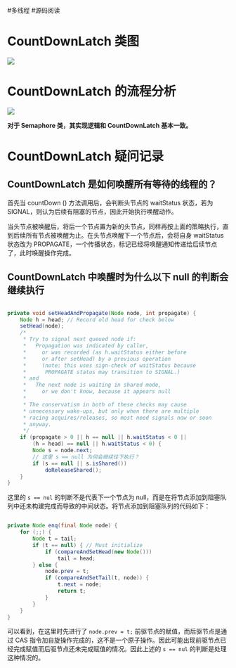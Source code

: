 #多线程 #源码阅读 

# CountDownLatch 类图

![](https://varg-my-images.oss-cn-beijing.aliyuncs.com/img/20220501190616.png)

# CountDownLatch 的流程分析

![](https://varg-my-images.oss-cn-beijing.aliyuncs.com/img/20220609172349.svg)

**对于 Semaphore 类，其实现逻辑和 CountDownLatch 基本一致。**

# CountDownLatch 疑问记录

## CountDownLatch 是如何唤醒所有等待的线程的？

首先当 countDown () 方法调用后，会判断头节点的 waitStatus 状态，若为 SIGNAL，则认为后续有阻塞的节点，因此开始执行唤醒动作。

当头节点被唤醒后，将后一个节点置为新的头节点，同样再按上面的策略执行，直到后续所有节点被唤醒为止。在头节点唤醒下一个节点后，会将自身 waitStatus 状态改为 PROPAGATE，一个传播状态，标记已经将唤醒通知传递给后续节点了，此时唤醒操作完成。

## CountDownLatch 中唤醒时为什么以下 null 的判断会继续执行

```java

private void setHeadAndPropagate(Node node, int propagate) {
	Node h = head; // Record old head for check below
	setHead(node);
	/*
	 * Try to signal next queued node if:
	 *   Propagation was indicated by caller,
	 *     or was recorded (as h.waitStatus either before
	 *     or after setHead) by a previous operation
	 *     (note: this uses sign-check of waitStatus because
	 *      PROPAGATE status may transition to SIGNAL.)
	 * and
	 *   The next node is waiting in shared mode,
	 *     or we don't know, because it appears null
	 *
	 * The conservatism in both of these checks may cause
	 * unnecessary wake-ups, but only when there are multiple
	 * racing acquires/releases, so most need signals now or soon
	 * anyway.
	 */
	if (propagate > 0 || h == null || h.waitStatus < 0 ||
		(h = head) == null || h.waitStatus < 0) {
		Node s = node.next;
		// 这里 s == null 为何会继续往下执行？
		if (s == null || s.isShared())
			doReleaseShared();
	}
}

```

这里的 `s == nul` 的判断不是代表下一个节点为 null，而是在将节点添加到阻塞队列中还未构建完成而导致的中间状态。将节点添加到阻塞队列的代码如下：

```java

private Node enq(final Node node) {
    for (;;) {
        Node t = tail;
        if (t == null) { // Must initialize
            if (compareAndSetHead(new Node()))
                tail = head;
        } else {
            node.prev = t;
            if (compareAndSetTail(t, node)) {
                t.next = node;
                return t;
            }
        }
    }
}

```

可以看到，在这里时先进行了 `node.prev = t;` 前驱节点的赋值，而后驱节点是通过 CAS 指令加自旋操作完成的，这不是一个原子操作。因此可能出现前驱节点已经完成赋值而后驱节点还未完成赋值的情况。因此上述的 `s == nul` 的判断是处理这种情况的。
